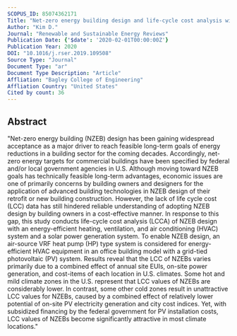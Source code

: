 ```yaml
---
SCOPUS_ID: 85074362171
Title: "Net-zero energy building design and life-cycle cost analysis with air-source variable refrigerant flow and distributed photovoltaic systems"
Author: "Kim D."
Journal: "Renewable and Sustainable Energy Reviews"
Publication Date: {'$date': '2020-02-01T00:00:00Z'}
Publication Year: 2020
DOI: "10.1016/j.rser.2019.109508"
Source Type: "Journal"
Document Type: "ar"
Document Type Description: "Article"
Affliation: "Bagley College of Engineering"
Affliation Country: "United States"
Cited by count: 36
---
```


## Abstract
"Net-zero energy building (NZEB) design has been gaining widespread acceptance as a major driver to reach feasible long-term goals of energy reductions in a building sector for the coming decades. Accordingly, net-zero energy targets for commercial buildings have been specified by federal and/or local government agencies in U.S. Although moving toward NZEB goals has technically feasible long-term advantages, economic issues are one of primarily concerns by building owners and designers for the application of advanced building technologies in NZEB design of their retrofit or new building construction. However, the lack of life cycle cost (LCC) data has still hindered reliable understanding of adopting NZEB design by building owners in a cost-effective manner. In response to this gap, this study conducts life-cycle cost analysis (LCCA) of NZEB design with an energy-efficient heating, ventilation, and air conditioning (HVAC) system and a solar power generation system. To enable NZEB design, an air-source VRF heat pump (HP) type system is considered for energy-efficient HVAC equipment in an office building model with a grid-tied photovoltaic (PV) system. Results reveal that the LCC of NZEBs varies primarily due to a combined effect of annual site EUIs, on-site power generation, and cost-items of each location in U.S. climates. Some hot and mild climate zones in the U.S. represent that LCC values of NZEBs are considerably lower. In contrast, some other cold zones result in unattractive LCC values for NZEBs, caused by a combined effect of relatively lower potential of on-site PV electricity generation and city cost indices. Yet, with subsidized financing by the federal government for PV installation costs, LCC values of NZEBs become significantly attractive in most climate locations."
